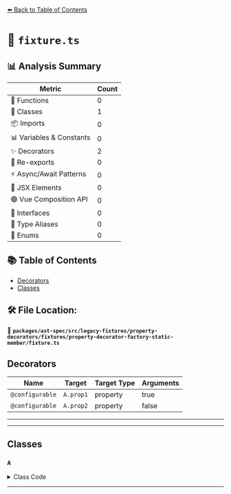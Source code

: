 [⬅️ Back to Table of Contents](../../../../../../../index.md)

# 📄 `fixture.ts`

## 📊 Analysis Summary

| Metric | Count |
|--------|-------|
| 🔧 Functions | 0 |
| 🧱 Classes | 1 |
| 📦 Imports | 0 |
| 📊 Variables & Constants | 0 |
| ✨ Decorators | 2 |
| 🔄 Re-exports | 0 |
| ⚡ Async/Await Patterns | 0 |
| 💠 JSX Elements | 0 |
| 🟢 Vue Composition API | 0 |
| 📐 Interfaces | 0 |
| 📑 Type Aliases | 0 |
| 🎯 Enums | 0 |

## 📚 Table of Contents

- [Decorators](#decorators)
- [Classes](#classes)

## 🛠️ File Location:
📂 **`packages/ast-spec/src/legacy-fixtures/property-decorators/fixtures/property-decorator-factory-static-member/fixture.ts`**

## Decorators

| Name | Target | Target Type | Arguments |
|------|--------|-------------|----------|
| `@configurable` | `A.prop1` | property | true |
| `@configurable` | `A.prop2` | property | false |


---


---

## Classes

### `A`

<details><summary>Class Code</summary>

```ts
class A {
  @configurable(true) static prop1;

  @configurable(false)
  static prop2;
}
```
</details>


---